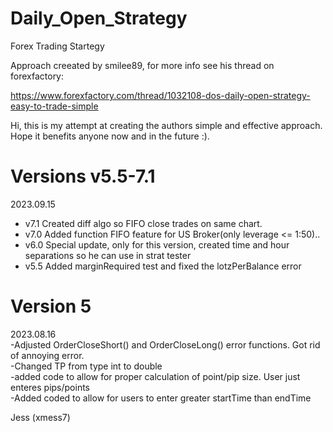 # Daily_Open_Strategy

Forex Trading Startegy

Approach creeated by smilee89, for more info see his thread on forexfactory:

https://www.forexfactory.com/thread/1032108-dos-daily-open-strategy-easy-to-trade-simple

Hi, this is my attempt at creating the authors simple and effective approach.   
Hope it benefits anyone now and in the future :).


# Versions v5.5-7.1

2023.09.15   
- v7.1 Created diff algo so FIFO close trades on same chart.  
- v7.0 Added function FIFO feature for US Broker(only leverage <= 1:50)..  
- v6.0 Special update, only for this version, created time and hour separations so he can use in strat tester  
- v5.5 Added marginRequired test and fixed the lotzPerBalance error  

# Version 5

2023.08.16   
-Adjusted OrderCloseShort() and OrderCloseLong() error functions. Got rid of annoying error.  
-Changed TP from type int to double  
-added code to allow for proper calculation of point/pip size.  User just enteres pips/points      
-Added coded to allow for users to enter greater startTime than endTime         

Jess (xmess7)
